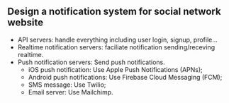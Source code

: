 ## Design a notification system for social network website

- API servers: handle everything including user login, signup, profile...
- Realtime notification servers: faciliate notification sending/receving realtime.
- Push notification servers: Send push notifications.
  + iOS push notification: Use Apple Push Notifications (APNs);
  + Android push notifications: Use Firebase Cloud Messaging (FCM);
  + SMS message: Use Twilio;
  + Email server: Use Mailchimp.